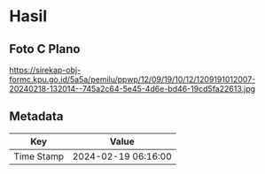 # Hasil

## Foto C Plano

https://sirekap-obj-formc.kpu.go.id/5a5a/pemilu/ppwp/12/09/19/10/12/1209191012007-20240218-132014--745a2c64-5e45-4d6e-bd46-19cd5fa22613.jpg


## Metadata

| Key        | Value               |
| ---------- | ------------------- |
| Time Stamp | 2024-02-19 06:16:00 |



